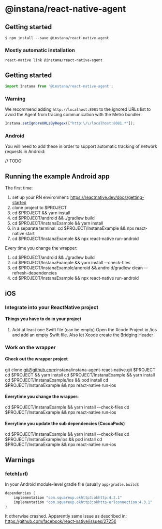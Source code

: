 # @instana/react-native-agent

## Getting started

```
$ npm install --save @instana/react-native-agent
```

### Mostly automatic installation

```
react-native link @instana/react-native-agent
```

## Getting started
```javascript
import Instana from '@instana/react-native-agent';
```

### Warning

We recommend adding `http://localhost:8081` to the ignored URLs list to avoid the Agent from tracing communication with the Metro bundler:

```javascript
Instana.setIgnoreURLsByRegex(["http:\/\/localhost:8081.*"]);
```

### Android

You will need to add these in order to support automatic tracking of network requests in Android:

// TODO

## Running the example Android app

The first time:
1. set up your RN environment: https://reactnative.dev/docs/getting-started
2. clone project to $PROJECT
3. cd $PROJECT &&  yarn install
4. cd $PROJECT/android && ./gradlew build
5. cd $PROJECT/InstanaExample && yarn install
6. in a separate terminal: cd $PROJECT/InstanaExample && npx react-native start
7. cd $PROJECT/InstanaExample && npx react-native run-android


Every time you change the wrapper:
1. cd $PROJECT/android && ./gradlew build
2. cd $PROJECT/InstanaExample && yarn install --check-files
3. cd $PROJECT/InstanaExample/android && android/gradlew clean --refresh-dependencies
4. cd $PROJECT/InstanaExample && npx react-native run-android


## iOS
### Integrate into your ReactNative project
#### Things you have to do in your project 
1. Add at least one Swift file (can be empty)
Open the Xcode Project in <YourReactNativeProject>/ios and add an empty Swift file. Also let Xcode create the Bridging Header

### Work on the wrapper
#### Check out the wrapper project
git clone git@github.com:instana/instana-agent-react-native.git $PROJECT
cd $PROJECT && yarn install
cd $PROJECT/InstanaExample && yarn install
cd $PROJECT/InstanaExample/ios && pod install
cd $PROJECT/InstanaExample && npx react-native run-ios 

#### Everytime you change the wrapper:
cd $PROJECT/InstanaExample && yarn install --check-files
cd $PROJECT/InstanaExample && npx react-native run-ios

#### Everytime you update the sub dependencies (CocoaPods)
cd $PROJECT/InstanaExample && yarn install --check-files
cd $PROJECT/InstanaExample/ios && pod install
cd $PROJECT/InstanaExample && npx react-native run-ios


## Warnings

### fetch(url)

In your Android module-level gradle file (usually `app/gradle.build`):
```groovy
dependencies {
    implementation "com.squareup.okhttp3:okhttp:4.3.1"
    implementation "com.squareup.okhttp3:okhttp-urlconnection:4.3.1"
}
```
It otherwise crashed. Apparently same issue as described in: https://github.com/facebook/react-native/issues/27250
